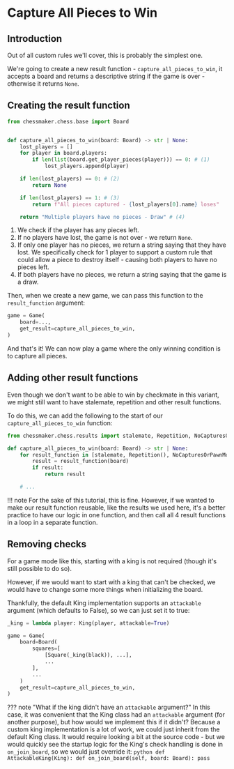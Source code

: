 # Capture All Pieces to Win

## Introduction

Out of all custom rules we'll cover, this is probably the simplest one.

We're going to create a new result function - `capture_all_pieces_to_win`,
it accepts a board and returns a descriptive string if the game is over -
otherwise it returns `None`.

## Creating the result function

```python title="capture_all_pieces_to_win.py"
from chessmaker.chess.base import Board


def capture_all_pieces_to_win(board: Board) -> str | None: 
    lost_players = []
    for player in board.players: 
        if len(list(board.get_player_pieces(player))) == 0: # (1)
            lost_players.append(player)

    if len(lost_players) == 0: # (2)
        return None

    if len(lost_players) == 1: # (3)
        return f"All pieces captured - {lost_players[0].name} loses"

    return "Multiple players have no pieces - Draw" # (4)
```

1. We check if the player has any pieces left.
2. If no players have lost, the game is not over - we return `None`.
3. If only one player has no pieces, we return a string saying that they have lost.
We specifically check for 1 player to support a custom rule that could allow a piece to destroy
itself - causing both players to have no pieces left.
4. If both players have no pieces, we return a string saying that the game is a draw.

Then, when we create a new game, we can pass this function to the `result_function` argument:

```python
game = Game(
    board=...,
    get_result=capture_all_pieces_to_win,
)
```

And that's it! We can now play a game where the only winning condition is to capture all pieces.

## Adding other result functions

Even though we don't want to be able to win by checkmate in this variant,
we might still want to have stalemate, repetition and other result functions.

To do this, we can add the following to the start of our `capture_all_pieces_to_win` function:

```python
from chessmaker.chess.results import stalemate, Repetition, NoCapturesOrPawnMoves

def capture_all_pieces_to_win(board: Board) -> str | None: 
    for result_function in [stalemate, Repetition(), NoCapturesOrPawnMoves()]:
        result = result_function(board)
        if result:
            return result

    # ...
```

!!! note
    For the sake of this tutorial, this is fine. However, if we wanted to make our result function
    reusable, like the results we used here, it's a better practice to have our logic in one
    function, and then call all 4 result functions in a loop in a separate function.

## Removing checks

For a game mode like this, starting with a king is not required
(though it's still possible to do so).

However, if we would want to start with a king that can't be checked,
we would have to change some more things when initializing the board.

Thankfully, the default King implementation supports an `attackable` argument
(which defaults to False), so we can just set it to true:

```python
_king = lambda player: King(player, attackable=True)

game = Game(
    board=Board(
        squares=[
            [Square(_king(black)), ...],
            ...
        ],  
        ...
    )
    get_result=capture_all_pieces_to_win,
)
```

??? note "What if the king didn't have an `attackable` argument?"
    In this case, it was convenient that the King class had an `attackable` argument
    (for another purpose), but how would we implement this if it didn't? Because a custom
    king implementation is a lot of work, we could just inherit from the default King class.
    It would require looking a bit at the source code - but we would quickly see the
    startup logic for the King's check handling is done in `on_join_board`, so we would just override it:
    ```python
    def AttackableKing(King):
        def on_join_board(self, board: Board):
            pass
    ```


